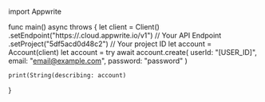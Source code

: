 import Appwrite

func main() async throws {
    let client = Client()
      .setEndpoint("https://<REGION>.cloud.appwrite.io/v1") // Your API Endpoint
      .setProject("5df5acd0d48c2") // Your project ID
    let account = Account(client)
    let account = try await account.create(
        userId: "[USER_ID]",
        email: "email@example.com",
        password: "password"
    )

    print(String(describing: account)
}
